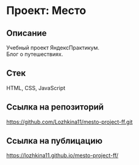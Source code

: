 # Проект: Место

## Описание

Учебный проект ЯндексПрактикум. 
<br/>Блог о путешествиях. 

## Стек
HTML, CSS, JavaScript

## Ссылка на репозиторий 
https://github.com/Lozhkina11/mesto-project-ff.git


## Ссылка на публицацию
https://lozhkina11.github.io/mesto-project-ff/